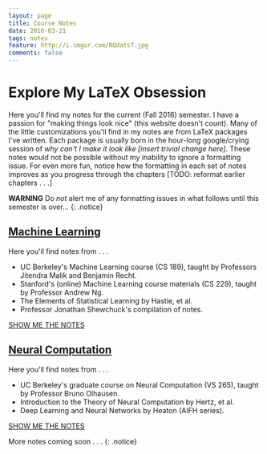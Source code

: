 ```yaml
---
layout: page
title: Course Notes
date: 2016-03-21
tags: notes
feature: http://i.imgur.com/RQdatsT.jpg
comments: false
---
```

    
# Explore My LaTeX Obsession

Here you'll find my notes for the current (Fall 2016) semester. I have a passion for "making things look nice" (this website
        doesn't count). Many of the little customizations you'll find in my notes are from LaTeX packages I've written. Each
package is usually born in the hour-long google/crying session of *why can't I make it look like [insert trivial change here]*.
These notes would not be possible without my inability to ignore a formatting issue. For even more fun, notice how the formatting
in each set of notes improves as you progress through the chapters [TODO: reformat earlier chapters . . .]

**WARNING** Do _not_ alert me of any formatting issues in what follows until this semester is over...
{: .notice}


## [Machine Learning]({{site.url}}/assets/files/LectureNotesCS189.pdf)

Here you'll find notes from . . . 

* UC Berkeley's Machine Learning course (CS 189), taught by Professors Jitendra Malik and Benjamin Recht.
* Stanford's (online) Machine Learning course materials (CS 229), taught by Professor Andrew Ng.
* The Elements of Statistical Learning by Hastie, et al. 
* Professor Jonathan Shewchuck's compilation of notes.


<div markdown="0"><a href="{{site.url}}/assets/files/LectureNotesCS189.pdf" class="btn btn-info">SHOW ME THE NOTES</a></div>


## [Neural Computation]({{site.url}}/assets/files/LectureNotesVS265.pdf)

Here you'll find notes from . . . 

* UC Berkeley's graduate course on Neural Computation (VS 265), taught by Professor Bruno Olhausen.
* Introduction to the Theory of Neural Computation by Hertz, et al.
* Deep Learning and Neural Networks by Heaton (AIFH series). 
 

<div markdown="0"><a href="{{site.url}}/assets/files/LectureNotesVS265.pdf" class="btn btn-info">SHOW ME THE NOTES</a></div>


More notes coming soon . . . 
{: .notice}

